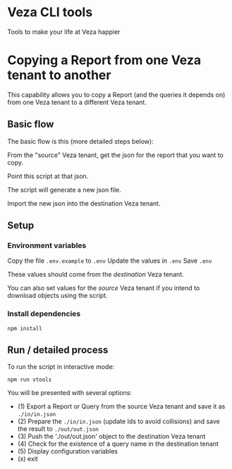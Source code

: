 
# Veza CLI tools

Tools to make your life at Veza happier

# Copying a Report from one Veza tenant to another

This capability allows you to copy a Report (and the queries it depends on) from one Veza tenant to a different Veza tenant.

## Basic flow

The basic flow is this (more detailed steps below):

From the "source" Veza tenant, get the json for the report that you want to copy.

Point this script at that json.

The script will generate a new json file.

Import the new json into the destination Veza tenant.

## Setup

### Environment variables
Copy the file `.env.example` to `.env`
Update the values in `.env`
Save `.env`

These values should come from the *destination* Veza tenant.

You can also set values for the *source* Veza tenant if you intend to download objects using the script.

### Install dependencies

`npm install`

## Run / detailed process

To run the script in interactive mode:

`npm run vtools`

You will be presented with several options:
* (1) Export a Report or Query from the source Veza tenant and save it as `./in/in.json`
* (2) Prepare the `./in/in.json` (update Ids to avoid collisions) and save the result to `./out/out.json`
* (3) Push the './out/out.json' object to the destination Veza tenant
* (4) Check for the existence of a query name in the destination tenant
* (5) Display configuration variables
* (x) exit

